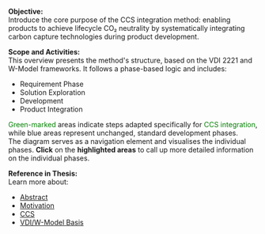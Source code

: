 **Objective:**  
Introduce the core purpose of the CCS integration method: enabling products to achieve lifecycle CO₂ neutrality by systematically integrating carbon capture technologies during product development.

**Scope and Activities:**  
This overview presents the method's structure, based on the VDI 2221 and W-Model frameworks. It follows a phase-based logic and includes:
- Requirement Phase
- Solution Exploration
- Development
- Product Integration

<span style="color: green;">Green-marked</span> areas indicate steps adapted specifically for <span style="color: green;">CCS integration</span>, while blue areas represent unchanged, standard development phases.  
The diagram serves as a navigation element and visualises the individual phases. **Click** on the **highlighted areas** to call up more detailed information on the individual phases.

**Reference in Thesis:**  
Learn more about:
- <a href="Development_of_a_method_for_the_integration_of_CCS_approaches_in_consumer_goods.pdf#page=6" target="_blank">Abstract</a><br>
- <a href="Development_of_a_method_for_the_integration_of_CCS_approaches_in_consumer_goods.pdf#page=15" target="_blank">Motivation</a><br>
- <a href="Development_of_a_method_for_the_integration_of_CCS_approaches_in_consumer_goods.pdf#page=18" target="_blank">CCS</a><br>
- <a href="Development_of_a_method_for_the_integration_of_CCS_approaches_in_consumer_goods.pdf#page=29" target="_blank">VDI/W-Model Basis</a>
